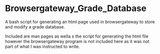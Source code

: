 Browsergateway_Grade_Database
=============================

A bash script for generating an html page used in browsergateway to store and modify a grade database.

Included are man pages as wella s the script for generating the html file however the browsergateway program is not included here as it was not part of what I was instructed to write.
